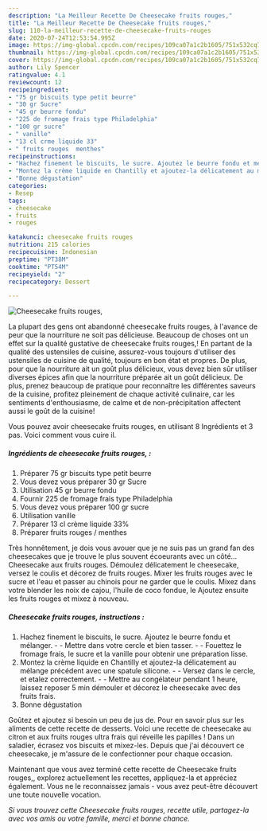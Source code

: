 ```yaml
---
description: "La Meilleur Recette De Cheesecake fruits rouges,"
title: "La Meilleur Recette De Cheesecake fruits rouges,"
slug: 110-la-meilleur-recette-de-cheesecake-fruits-rouges
date: 2020-07-24T12:53:54.995Z
image: https://img-global.cpcdn.com/recipes/109ca07a1c2b1605/751x532cq70/cheesecake-fruits-rouges-photo-principale-de-la-recette.jpg
thumbnail: https://img-global.cpcdn.com/recipes/109ca07a1c2b1605/751x532cq70/cheesecake-fruits-rouges-photo-principale-de-la-recette.jpg
cover: https://img-global.cpcdn.com/recipes/109ca07a1c2b1605/751x532cq70/cheesecake-fruits-rouges-photo-principale-de-la-recette.jpg
author: Lily Spencer
ratingvalue: 4.1
reviewcount: 12
recipeingredient:
- "75 gr biscuits type petit beurre"
- "30 gr Sucre"
- "45 gr beurre fondu"
- "225 de fromage frais type Philadelphia"
- "100 gr sucre"
- " vanille"
- "13 cl crme liquide 33"
- " fruits rouges  menthes"
recipeinstructions:
- "Hachez finement le biscuits, le sucre. Ajoutez le beurre fondu et mélanger.  Mettre dans votre cercle et bien tasser.  Fouettez le fromage frais, le sucre et la vanille pour obtenir une préparation lisse."
- "Montez la crème liquide en Chantilly et ajoutez-la délicatement au mélange précédent avec une spatule silicone.  Versez dans le cercle, et etalez correctement.  Mettre au congélateur pendant 1 heure, laissez reposer 5 min démouler et décorez le cheesecake avec des fruits frais."
- "Bonne dégustation"
categories:
- Resep
tags:
- cheesecake
- fruits
- rouges

katakunci: cheesecake fruits rouges 
nutrition: 215 calories
recipecuisine: Indonesian
preptime: "PT38M"
cooktime: "PT54M"
recipeyield: "2"
recipecategory: Dessert

---
```



![Cheesecake fruits rouges,](https://img-global.cpcdn.com/recipes/109ca07a1c2b1605/751x532cq70/cheesecake-fruits-rouges-photo-principale-de-la-recette.jpg)

La plupart des gens ont abandonné cheesecake fruits rouges, à l'avance de peur que la nourriture ne soit pas délicieuse. Beaucoup de choses ont un effet sur la qualité gustative de cheesecake fruits rouges,! En partant de la qualité des ustensiles de cuisine, assurez-vous toujours d'utiliser des ustensiles de cuisine de qualité, toujours en bon état et propres. De plus, pour que la nourriture ait un goût plus délicieux, vous devez bien sûr utiliser diverses épices afin que la nourriture préparée ait un goût délicieux. De plus, prenez beaucoup de pratique pour reconnaître les différentes saveurs de la cuisine, profitez pleinement de chaque activité culinaire, car les sentiments d'enthousiasme, de calme et de non-précipitation affectent aussi le goût de la cuisine!

<!--inarticleads1-->

Vous pouvez avoir cheesecake fruits rouges, en utilisant 8 Ingrédients et 3 pas. Voici comment vous cuire il.

##### Ingrédients de cheesecake fruits rouges, :

1. Préparer 75 gr biscuits type petit beurre
1. Vous devez vous préparer 30 gr Sucre
1. Utilisation 45 gr beurre fondu
1. Fournir 225 de fromage frais type Philadelphia
1. Vous devez vous préparer 100 gr sucre
1. Utilisation  vanille
1. Préparer 13 cl crème liquide 33%
1. Préparer  fruits rouges / menthes


Très honnêtement, je dois vous avouer que je ne suis pas un grand fan des cheesecakes que je trouve le plus souvent écoeurants avec un côté… Cheesecake aux fruits rouges. Démoulez délicatement le cheesecake, versez le coulis et décorez de fruits rouges. Mixer les fruits rouges avec le sucre et l&#39;eau et passer au chinois pour ne garder que le coulis. Mixez dans votre blender les noix de cajou, l&#39;huile de coco fondue, le Ajoutez ensuite les fruits rouges et mixez à nouveau. 

<!--inarticleads2-->

##### Cheesecake fruits rouges, instructions :

1. Hachez finement le biscuits, le sucre. Ajoutez le beurre fondu et mélanger. -  - Mettre dans votre cercle et bien tasser. -  - Fouettez le fromage frais, le sucre et la vanille pour obtenir une préparation lisse.
1. Montez la crème liquide en Chantilly et ajoutez-la délicatement au mélange précédent avec une spatule silicone. -  - Versez dans le cercle, et etalez correctement. -  - Mettre au congélateur pendant 1 heure, laissez reposer 5 min démouler et décorez le cheesecake avec des fruits frais.
1. Bonne dégustation


Goûtez et ajoutez si besoin un peu de jus de. Pour en savoir plus sur les aliments de cette recette de desserts. Voici une recette de cheesecake au citron et aux fruits rouges ultra frais qui réveille les papilles ! Dans un saladier, écrasez vos biscuits et mixez-les. Depuis que j&#39;ai découvert ce cheesecake, je m&#39;assure de le confectionner pour chaque occasion. 

<!--inarticleads1-->

<p>
Maintenant que vous avez terminé cette recette de Cheesecake fruits rouges,, explorez actuellement les recettes, appliquez-la et appréciez également. Vous ne le reconnaissez jamais - vous avez peut-être découvert une toute nouvelle vocation.
</p>

<p>
<i>Si vous trouvez cette Cheesecake fruits rouges, recette utile, partagez-la avec vos amis ou votre famille, merci et bonne chance.</i>
</p>
